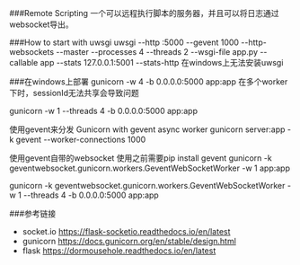 ###Remote Scripting
一个可以远程执行脚本的服务器，并且可以将日志通过websocket导出。


###How to start with uwsgi
uwsgi --http :5000 --gevent 1000 --http-websockets --master --processes 4 --threads 2 --wsgi-file app.py --callable app --stats 127.0.0.1:5001 --stats-http
在windows上无法安装uwsgi

###在windows上部署
gunicorn -w 4 -b 0.0.0.0:5000 app:app
在多个worker下时，sessionId无法共享会导致问题

gunicorn -w 1 --threads 4 -b 0.0.0.0:5000 app:app

使用gevent来分发
Gunicorn with gevent async worker
gunicorn server:app -k gevent --worker-connections 1000


使用gevent自带的websocket
使用之前需要pip install gevent
gunicorn -k geventwebsocket.gunicorn.workers.GeventWebSocketWorker -w 1 app:app

gunicorn -k geventwebsocket.gunicorn.workers.GeventWebSocketWorker -w 1 --threads 4 -b 0.0.0.0:5000 app:app

###参考链接
* socket.io https://flask-socketio.readthedocs.io/en/latest
* gunicorn https://docs.gunicorn.org/en/stable/design.html
* flask https://dormousehole.readthedocs.io/en/latest